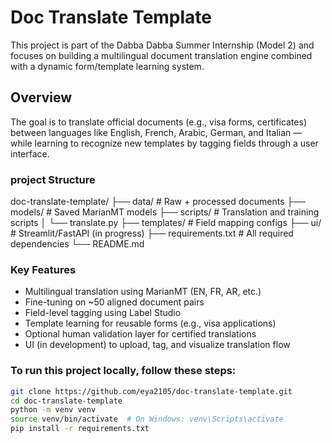 #  Doc Translate Template

This project is part of the Dabba Dabba Summer Internship (Model 2) and focuses on building a multilingual document translation engine combined with a dynamic form/template learning system.

##  Overview

The goal is to translate official documents (e.g., visa forms, certificates) between languages like English, French, Arabic, German, and Italian — while learning to recognize new templates by tagging fields through a user interface.

### project Structure 

doc-translate-template/
├── data/               # Raw + processed documents
├── models/             # Saved MarianMT models
├── scripts/            # Translation and training scripts
│   └── translate.py
├── templates/          # Field mapping configs
├── ui/                 # Streamlit/FastAPI (in progress)
├── requirements.txt    # All required dependencies
└── README.md

###  Key Features
- Multilingual translation using MarianMT (EN, FR, AR, etc.)
- Fine-tuning on ~50 aligned document pairs
- Field-level tagging using Label Studio
- Template learning for reusable forms (e.g., visa applications)
- Optional human validation layer for certified translations
- UI (in development) to upload, tag, and visualize translation flow

### To run this project locally, follow these steps:
```bash
git clone https://github.com/eya2105/doc-translate-template.git
cd doc-translate-template
python -m venv venv
source venv/bin/activate  # On Windows: venv\Scripts\activate
pip install -r requirements.txt

